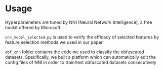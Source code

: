 # Usage
  Hyperparameters are tuned by NNI (Neural Network Intelligence), a free toolkit offered by Microsoft.  
  
  `cnn_model_selected.py` is used to verify the efficacy of selected features by feature selection methods we used in our paper. 
  
  `obf_cnn` folder contains the code we used to classify the obfuscated datasets. Specifically, we built a platform which can automatically edit the config files of NNI in order to train/test obfuscated datasets consecutively
